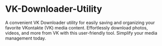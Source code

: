 # VK-Downloader-Utility
A convenient VK Downloader utility for easily saving and organizing your favorite VKontakte (VK) media content. Effortlessly download photos, videos, and more from VK with this user-friendly tool. Simplify your media management today.
